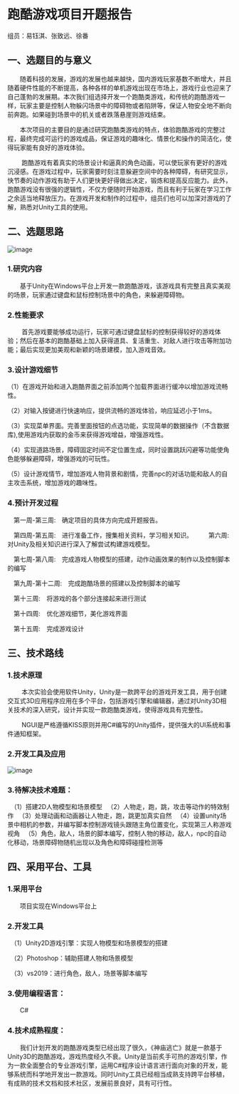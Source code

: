 # 跑酷游戏项目开题报告

组员：易钰淇、张致远、徐番

## 一、选题目的与意义

　　随着科技的发展，游戏的发展也越来越快，国内游戏玩家基数不断增大，并且随着硬件性能的不断提高，各种各样的单机游戏出现在市场上，游戏行业也迎来了自己蓬勃的发展期。本次我们组选择开发一个跑酷类游戏，和传统的跑酷游戏一样，玩家主要是控制人物躲闪场景中的障碍物或者陷阱等，保证人物安全地不断向前奔跑。如果碰到场景中的机关或者跌落悬崖则游戏结束。

　　本次项目的主要目的是通过研究跑酷类游戏的特点，体验跑酷游戏的完整过程，最终完成可运行的游戏成品，保证游戏的趣味化、情景化和操作的简洁化，使得玩家能有良好的游戏体验。

　　 跑酷游戏有着真实的场景设计和逼真的角色动画，可以使玩家有更好的游戏沉浸感。在游戏过程中，玩家需要时刻注意躲避空间中的各种障碍，有研究显示，快节奏的动作游戏有助于人们更快更好得做出决定，锻炼和提高反应能力。此外，跑酷游戏没有很强的逻辑性，不仅方便随时开始游戏，而且有利于玩家在学习工作之余适当地释放压力。在游戏开发和制作的过程中，组员们也可以加深对游戏的了解，熟悉对Unity工具的使用。

## 二、选题思路
![image](https://github.com/islwct/SE/edit/main/img/image.jpg)
### 1.研究内容

　　基于Unity在Windows平台上开发一款跑酷游戏，该游戏具有完整且真实美观的场景，玩家通过键盘和鼠标控制场景中的角色，来躲避障碍物。

### 2.性能要求

　　 首先游戏要能够成功运行，玩家可通过键盘鼠标的控制获得较好的游戏体验；然后在基本的跑酷基础上加入获得道具、复活重生、对敌人进行攻击等附加功能；最后实现更加美观和新颖的场景建模，加入游戏音效。

### 3.设计游戏细节

（1）在游戏开始和进入跑酷界面之前添加两个加载界面进行缓冲以增加游戏流畅性。

（2）对输入按键进行快速响应，提供流畅的游戏体验，响应延迟小于1ms。

（3）实现菜单界面。完善里面按钮的点选功能，实现简单的数据操作（不含数据库),使用游戏内获取的金币来获得游戏增益，增强游戏性。

（4）实现道路场景，障碍固定时间不定位置生成，同时设置跳跃闪避等功能使角色能够躲避障碍，增强游戏的可玩性。

（5）设计游戏情节，增加游戏人物背景和剧情，完善npc的对话功能和敌人的自主攻击系统，增加游戏的趣味性。

### 4.预计开发过程

　第一周-第三周:　确定项目的具体方向完成开题报告。

　第四周-第五周:　进行准备工作，搜集相关资料，学习相关知识。
　
　第六周:　对Unity及相关知识进行深入了解尝试构建游戏模型。

　第七周-第八周:　完成游戏人物模型的搭建，动作动画效果的制作以及控制脚本的编写

　第九周-第十二周:　完成跑酷场景的搭建以及控制脚本的编写

　第十三周:　将游戏的各个部分连接起来进行测试　　

　第十四周:　优化游戏细节，美化游戏界面　　

　第十五周:　完成游戏设计

## 三、技术路线

### 1.技术原理

　　 本次实验会使用软件Unity，Unity是一款跨平台的游戏开发工具，用于创建交互式3D应用程序应用在多个平台，包括游戏引擎和编辑器，通过对Unity3D相关技术的深入研究，设计并实现一款跑酷类游戏，使得游戏具有完整性。

　　 NGUI是严格遵循KISS原则并用C#编写的Unity插件，提供强大的UI系统和事件通知框架。

### 2.开发工具及应用

![image](C:\Users\Administrator\Desktop\image.jpg)

### 3.待解决技术难题：

　（1）搭建2D人物模型和场景模型
　（2）人物走，跑，跳，攻击等动作的特效制作
　（3）处理动画和动画器让人物走，跑，跳更加真实自然
　（4）设置unity场景中相机的参数，并编写脚本控制游戏镜头跟随主角位置变化，实现第三人称游戏视角
　（5）角色，敌人，场景的脚本编写，控制人物的移动，敌人，npc的自动化移动，场景障碍物随机出现以及角色和障碍碰撞检测等

## 四、采用平台、工具

### 1.采用平台

　　项目实现在Windows平台上

### 2.开发工具

　（1）Unity2D游戏引擎：实现人物模型和场景模型的搭建

　（2）Photoshop：辅助搭建人物和场景模型

　（3）vs2019：进行角色，敌人，场景等脚本编写

### 3.使用编程语言：

　　C#

### 4.技术成熟程度：

　　我们计划开发的跑酷游戏类型已经出现了很久，《神庙逃亡》就是一款基于Unity3D的跑酷游戏，游戏热度经久不衰。Unity是当前炙手可热的游戏引擎，作为一款全面整合的专业游戏引擎，运用C#程序设计语言进行面向对象的开发，能够系统而科学地开发出一款游戏。同时Unity工具已经相当成熟支持跨平台移植，有成熟的技术文档和技术社区，发展前景良好，具有可行性。
